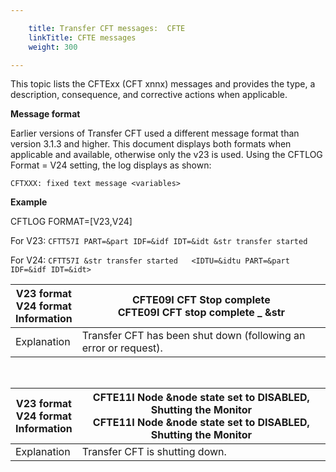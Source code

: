 ```yaml
---

    title: Transfer CFT messages:  CFTE 
    linkTitle: CFTE messages
    weight: 300

---
```

This topic lists the CFTExx (CFT xnnx) messages and provides the type, a description, consequence, and corrective actions when applicable.

**Message format**

Earlier versions of Transfer CFT used a different message format than version 3.1.3 and higher. This document displays both formats when applicable and available, otherwise only the v23 is used. Using the CFTLOG Format = V24 setting, the log displays as shown:

`CFTXXX: fixed text message <variables>`

**Example**

CFTLOG FORMAT=\[V23,V24\]

For V23: <span class="code">`CFTT57I PART=&part IDF=&idf IDT=&idt &str transfer started`</span>

For V24: `CFTT57I &str transfer started   <IDTU=&idtu PART=&part IDF=&idf IDT=&idt>`


| V23 format<br/> V24 format<br/> Information | <span id="CFTE09I"></span>CFTE09I CFT Stop complete<br/> CFTE09I CFT stop complete _ &amp;str |
| --- | --- |
| Explanation | Transfer CFT has been shut down (following an error or request). |


 


| V23 format<br/> V24 format<br/> Information | <span id="CFTE09I"></span>CFTE11I Node &amp;node state set to DISABLED, Shutting the Monitor<br/> CFTE11I Node &amp;node state set to DISABLED, Shutting the Monitor |
| --- | --- |
| Explanation | Transfer CFT is shutting down. |

